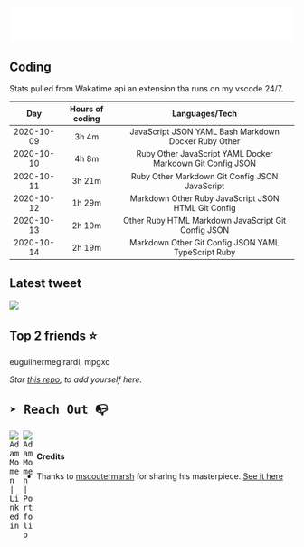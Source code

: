 
![test image size](/assets/welcome_message.gif)

## Coding
Stats pulled from Wakatime api an extension tha runs on my vscode 24/7.

|Day|Hours of coding|Languages/Tech|
|:-:|:-:|:-:|
|2020-10-09|3h 4m|JavaScript JSON YAML Bash Markdown Docker Ruby Other|
|2020-10-10|4h 8m|Ruby Other JavaScript YAML Docker Markdown Git Config JSON|
|2020-10-11|3h 21m|Ruby Other Markdown Git Config JSON JavaScript|
|2020-10-12|1h 29m|Markdown Other Ruby JavaScript JSON HTML Git Config|
|2020-10-13|2h 10m|Other Ruby HTML Markdown JavaScript Git Config JSON|
|2020-10-14|2h 19m|Markdown Other Git Config JSON YAML TypeScript Ruby|

## Latest tweet
[<img src="https://hcti.io/v1/image/a2a880db-4e7b-40a1-92da-bf75b477f04d" width="400">](https://twitter.com/adammomen8/status/1308710880868282368)

## Top 2 friends ⭐️
euguilhermegirardi, mpgxc

*Star [this repo](https://github.com/AdamMomen/AdamMomen), to add yourself here.*


<samp>

## ➤ Reach Out :mailbox_with_no_mail:

>
  <a href="https://www.linkedin.com/in/adam-momen-99596275/">
     <img align="left" alt="Adam Momen | Linkedin" width="24px" src="./Assets/Linkedin.svg" />
   </a>

   <a href="https://adammomen.com/">
     <img align="left" alt="Adam Momen | Portfolio" width="24px" src="./Assets/web.svg" />
   </a>

</samp>

<br>

#### Credits
* Thanks to [mscoutermarsh](https://github.com/mscoutermarsh) for sharing his masterpiece. [See it here](https://github.com/mscoutermarsh/mscoutermarsh)